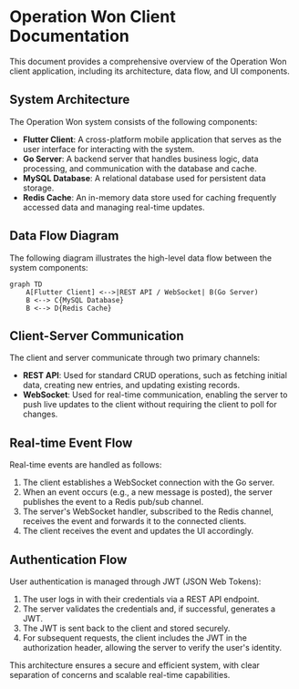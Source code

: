 
# Operation Won Client Documentation

This document provides a comprehensive overview of the Operation Won client application, including its architecture, data flow, and UI components.

## System Architecture

The Operation Won system consists of the following components:

- **Flutter Client**: A cross-platform mobile application that serves as the user interface for interacting with the system.
- **Go Server**: A backend server that handles business logic, data processing, and communication with the database and cache.
- **MySQL Database**: A relational database used for persistent data storage.
- **Redis Cache**: An in-memory data store used for caching frequently accessed data and managing real-time updates.

## Data Flow Diagram

The following diagram illustrates the high-level data flow between the system components:

```mermaid
graph TD
    A[Flutter Client] <-->|REST API / WebSocket| B(Go Server)
    B <--> C{MySQL Database}
    B <--> D{Redis Cache}
```

## Client-Server Communication

The client and server communicate through two primary channels:

- **REST API**: Used for standard CRUD operations, such as fetching initial data, creating new entries, and updating existing records.
- **WebSocket**: Used for real-time communication, enabling the server to push live updates to the client without requiring the client to poll for changes.

## Real-time Event Flow

Real-time events are handled as follows:

1. The client establishes a WebSocket connection with the Go server.
2. When an event occurs (e.g., a new message is posted), the server publishes the event to a Redis pub/sub channel.
3. The server's WebSocket handler, subscribed to the Redis channel, receives the event and forwards it to the connected clients.
4. The client receives the event and updates the UI accordingly.

## Authentication Flow

User authentication is managed through JWT (JSON Web Tokens):

1. The user logs in with their credentials via a REST API endpoint.
2. The server validates the credentials and, if successful, generates a JWT.
3. The JWT is sent back to the client and stored securely.
4. For subsequent requests, the client includes the JWT in the authorization header, allowing the server to verify the user's identity.

This architecture ensures a secure and efficient system, with clear separation of concerns and scalable real-time capabilities.
